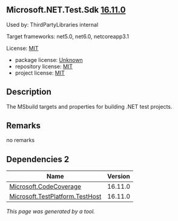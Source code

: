 Microsoft.NET.Test.Sdk [16.11.0](https://www.nuget.org/packages/Microsoft.NET.Test.Sdk/16.11.0)
--------------------

Used by: ThirdPartyLibraries internal

Target frameworks: net5.0, net6.0, netcoreapp3.1

License: [MIT](../../../../licenses/mit) 

- package license: [Unknown]() 
- repository license: [MIT](https://github.com/microsoft/vstest) 
- project license: [MIT](https://github.com/microsoft/vstest/) 

Description
-----------
The MSbuild targets and properties for building .NET test projects.

Remarks
-----------
no remarks


Dependencies 2
-----------

|Name|Version|
|----------|:----|
|[Microsoft.CodeCoverage](../../../../packages/nuget.org/microsoft.codecoverage/16.11.0)|16.11.0|
|[Microsoft.TestPlatform.TestHost](../../../../packages/nuget.org/microsoft.testplatform.testhost/16.11.0)|16.11.0|

*This page was generated by a tool.*